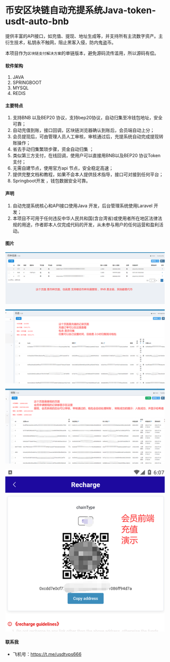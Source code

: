 # 币安区块链自动充提系统Java-token-usdt-auto-bnb
提供丰富的API接口，如充值、提现、地址生成等，并支持所有主流数字资产。主衍生技术，私钥永不触网，阻止黑客入侵，防内鬼盗币。

本项目作为`区块链支付解决方案`的单链版本，避免源码流传滥用，所以源码有偿。

#### 软件架构

1. JAVA
2. SPRINGBOOT
3. MYSQL
4. REDIS


#### 主要特点

1. 支持BNB 以及BEP20 协议，支持bep20协议，自动归集至冷钱包地址，安全可靠；
2. 自动充值到账，接口回调，区块链浏览器确认到账后，会员端自动上分；
3. 会员提现后，可由管理人员人工审核，审核通过后，充提系统自动完成提现转账操作；
4. 省去手动归集繁琐步骤，资金自动归集 ；
5. 类似第三方支付，在线回调，使用户可以直接用BNB以及BEP20 协议Token支付；
6. 无需自建节点，使用官方api 节点，安全稳定高速；
7. 提供完整文档和教程，如果不会本人提供技术指导，接口可对接到任何平台；
8. Springboot开发 ，钱包数据安全可靠。

#### 声明

1. 自动充提系统核心和API接口使用Java 开发，后台管理系统使用Laravel 开发；
2. 本项目不可用于任何违反中华人民共和国(含台湾省)或使用者所在地区法律法规的用途，作者即本人仅完成代码的开发，从未参与用户的任何运营和盈利活动。

#### 图片

![币种支持列表](bsc_img_demo\asset.png)

![充值记录列表](bsc_img_demo\deposit.png)

![提现记录](bsc_img_demo\withdraw.png)

![会员充值演示](bsc_img_demo\deposit_c.png)

#### 联系我

- 飞机号：https://t.me/usdtvps666
